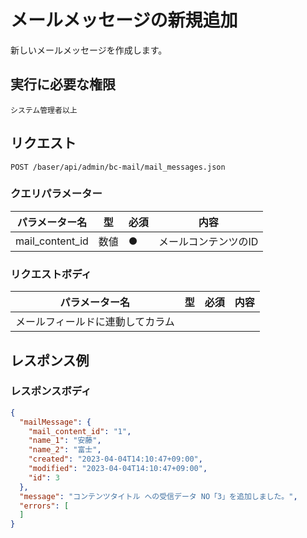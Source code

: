 # メールメッセージの新規追加

新しいメールメッセージを作成します。

## 実行に必要な権限

```
システム管理者以上
```

## リクエスト
```
POST /baser/api/admin/bc-mail/mail_messages.json
```

### クエリパラメーター

| パラメーター名   | 型   | 必須  | 内容          |
|-----------|-----|-----|-------------|
| mail_content_id        | 数値  | ●   | メールコンテンツのID |

### リクエストボディ

| パラメーター名   | 型   | 必須  | 内容          |
|-----------|-----|-----|-------------|
| メールフィールドに連動してカラム        |     |     |             |



## レスポンス例

### レスポンスボディ

```json
{
  "mailMessage": {
    "mail_content_id": "1",
    "name_1": "安藤",
    "name_2": "富士",
    "created": "2023-04-04T14:10:47+09:00",
    "modified": "2023-04-04T14:10:47+09:00",
    "id": 3
  },
  "message": "コンテンツタイトル への受信データ NO「3」を追加しました。",
  "errors": [
  ]
}

```
